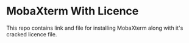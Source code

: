 # MobaXterm With Licence
 This repo contains link and file for installing MobaXterm along with it's cracked licence file.

